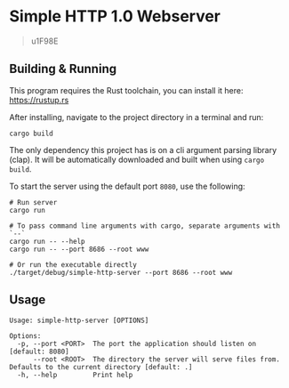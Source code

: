 # Simple HTTP 1.0 Webserver
> u1F98E

## Building & Running
This program requires the Rust toolchain, you can install it here: https://rustup.rs

After installing, navigate to the project directory in a terminal and run:

```
cargo build
```

The only dependency this project has is on a cli argument parsing library (clap).
It will be automatically downloaded and built when using `cargo build`.

To start the server using the default port `8080`, use the following:

```
# Run server
cargo run

# To pass command line arguments with cargo, separate arguments with `--`
cargo run -- --help
cargo run -- --port 8686 --root www

# Or run the executable directly
./target/debug/simple-http-server --port 8686 --root www
```

## Usage
```
Usage: simple-http-server [OPTIONS]

Options:
  -p, --port <PORT>  The port the application should listen on [default: 8080]
      --root <ROOT>  The directory the server will serve files from. Defaults to the current directory [default: .]
  -h, --help         Print help
```
